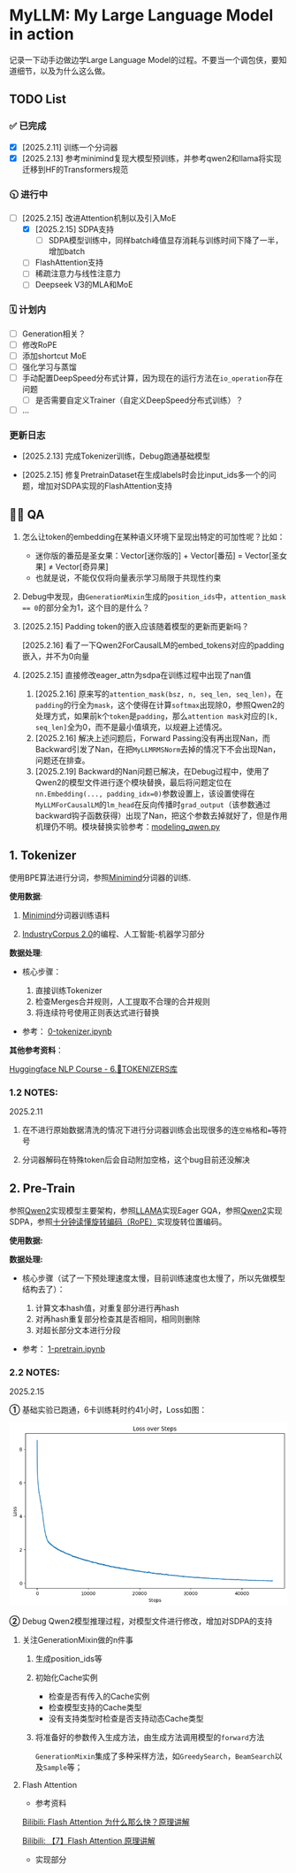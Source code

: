 # MyLLM: My Large Language Model in action

记录一下动手边做边学Large Language Model的过程。不要当一个调包侠，要知道细节，以及为什么这么做。

## TODO List

### ✅ 已完成

- [x] [2025.2.11] 训练一个分词器
- [x] [2025.2.13] 参考minimind复现大模型预训练，并参考qwen2和llama将实现迁移到HF的Transformers规范

### 🕥 进行中

- [ ] [2025.2.15] 改进Attention机制以及引入MoE
  - [x] [2025.2.15] SDPA支持
    - [ ] SDPA模型训练中，同样batch峰值显存消耗与训练时间下降了一半，增加batch
  - [ ] FlashAttention支持
  - [ ] 稀疏注意力与线性注意力
  - [ ] Deepseek V3的MLA和MoE

### 🗓 计划内

- [ ] Generation相关？
- [ ] 修改RoPE
- [ ] 添加shortcut MoE
- [ ] 强化学习与蒸馏
- [ ] 手动配置DeepSpeed分布式计算，因为现在的运行方法在`io_operation`存在问题
  - [ ] 是否需要自定义Trainer（自定义DeepSpeed分布式训练）？
- [ ] ...

### 更新日志

- [2025.2.13]
完成Tokenizer训练，Debug跑通基础模型

- [2025.2.15]
修复PretrainDataset在生成labels时会比input_ids多一个的问题，增加对SDPA实现的FlashAttention支持

## 🧑‍💻 QA

1. 怎么让token的embedding在某种语义环境下呈现出特定的可加性呢？比如：

    - 迷你版的番茄是圣女果：Vector[迷你版的] + Vector[番茄] = Vector[圣女果] ≠ Vector[奇异果]
    - 也就是说，不能仅仅将向量表示学习局限于共现性约束

2. Debug中发现，由`GenerationMixin`生成的`position_ids`中，`attention_mask == 0`的部分全为1，这个目的是什么？

3. [2025.2.15] Padding token的嵌入应该随着模型的更新而更新吗？

   [2025.2.16] 看了一下Qwen2ForCausalLM的embed_tokens对应的padding嵌入，并不为0向量

4. [2025.2.15] 直接修改eager_attn为sdpa在训练过程中出现了nan值

   1. [2025.2.16] 原来写的`attention_mask(bsz, n, seq_len, seq_len)`，在`padding`的行全为`mask`，这个使得在计算`softmax`出现除0，参照Qwen2的处理方式，如果前k个`token`是`padding`，那么`attention mask`对应的`[k, seq_len]`全为0，而不是最小值填充，以规避上述情况。
   2. [2025.2.16] 解决上述问题后，Forward Passing没有再出现Nan，而Backward引发了Nan，在把`MyLLMRMSNorm`去掉的情况下不会出现Nan，问题还在排查。
   3. [2025.2.19] Backward的Nan问题已解决，在Debug过程中，使用了Qwen2的模型文件进行逐个模块替换，最后将问题定位在`nn.Embedding(..., padding_idx=0)`参数设置上，该设置使得在`MyLLMForCausalLM`的`lm_head`在反向传播时`grad_output`（该参数通过backward钩子函数获得）出现了Nan，把这个参数去掉就好了，但是作用机理仍不明。模块替换实验参考：[modeling_qwen.py](./test/modeling_qwen.py)

## 1. Tokenizer

使用BPE算法进行分词，参照[Minimind](https://github.com/jingyaogong/minimind)分词器的训练.

**使用数据**:

1. [Minimind](https://github.com/jingyaogong/minimind)分词器训练语料

2. [IndustryCorpus 2.0](https://data.baai.ac.cn/details/BAAI-IndustryCorpus-v2)的编程、人工智能-机器学习部分

**数据处理**:

- 核心步骤：

    1. 直接训练Tokenizer
    2. 检查Merges合并规则，人工提取不合理的合并规则
    3. 将连续符号使用正则表达式进行替换

- 参考： [0-tokenizer.ipynb](./notebooks/0-tokenizer.ipynb)

**其他参考资料**：

[Huggingface NLP Course - 6.🤗TOKENIZERS库](https://huggingface.co/learn/nlp-course/zh-CN/chapter6/1?fw=pt)

### **1.2 NOTES:**

2025.2.11

1. 在不进行原始数据清洗的情况下进行分词器训练会出现很多的连`空格`格和`=`等符号

2. 分词器解码在特殊token后会自动附加空格，这个bug目前还没解决

## 2. Pre-Train

参照[Qwen2](https://github.com/huggingface/transformers/blob/main/src/transformers/models/qwen2/modeling_qwen2.py)实现模型主要架构，参照[LLAMA](https://github.com/huggingface/transformers/blob/main/src/transformers/models/llama/modeling_llama.py)实现Eager GQA，参照[Qwen2](https://github.com/huggingface/transformers/blob/main/src/transformers/models/qwen2/modeling_qwen2.py)实现SDPA，参照[十分钟读懂旋转编码（RoPE）](https://zhuanlan.zhihu.com/p/647109286)实现旋转位置编码。

**使用数据:**

**数据处理:**

- 核心步骤（试了一下预处理速度太慢，目前训练速度也太慢了，所以先做模型结构去了）：

    1. 计算文本hash值，对重复部分进行再hash
    2. 对再hash重复部分检查其是否相同，相同则删除
    3. 对超长部分文本进行分段

- 参考： [1-pretrain.ipynb](notebooks/1-pretrain.ipynb)

### **2.2 NOTES:**

2025.2.15

**①** 基础实验已跑通，6卡训练耗时约41小时，Loss如图：

  ![alt text](assets/pretrain-loss.png)

**②** Debug Qwen2模型推理过程，对模型文件进行修改，增加对SDPA的支持

1. 关注GenerationMixin做的n件事
   1. 生成position_ids等

   2. 初始化Cache实例

      - 检查是否有传入的Cache实例
      - 检查模型支持的Cache类型
      - 没有支持类型时检查是否支持动态Cache类型

   3. 将准备好的参数传入生成方法，由生成方法调用模型的`forward`方法

      `GenerationMixin`集成了多种采样方法，如`GreedySearch`，`BeamSearch`以及`Sample`等；

2. Flash Attention

   - 参考资料

    [Bilibili: Flash Attention 为什么那么快？原理讲解](https://www.bilibili.com/video/BV1UT421k7rA)

    [Bilibili: 【7】Flash Attention 原理讲解](https://www.bilibili.com/video/BV17CPkeEEHH)

   - 实现部分
